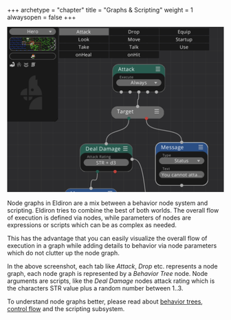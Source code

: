 +++
archetype = "chapter"
title = "Graphs & Scripting"
weight = 1
alwaysopen = false
+++

![Graphs and Scripts](./graphs_scripts.png)

Node graphs in Eldiron are a mix between a behavior node system and scripting. Eldiron tries to combine the best of both worlds. The overall flow of execution is defined via nodes, while parameters of nodes are expressions or scripts which can be as complex as needed.

This has the advantage that you can easily visualize the overall flow of execution in a graph while adding details to behavior via node parameters which do not clutter up the node graph.

In the above screenshot, each tab like *Attack*, *Drop* etc. represents a node graph, each node graph is represented by a *Behavior Tree* node. Node arguments are scripts, like the *Deal Damage* nodes attack rating which is the characters STR value plus a random  number between 1..3.

To understand node graphs better, please read about [behavior trees](./behavior_trees/), [control flow](./control_flow/) and the scripting subsystem.
